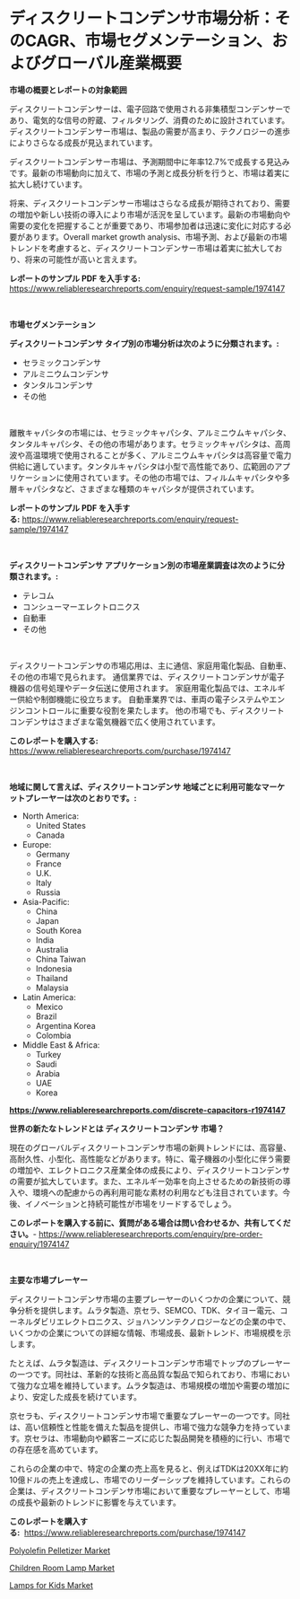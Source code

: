 <p><h1>ディスクリートコンデンサ市場分析：そのCAGR、市場セグメンテーション、およびグローバル産業概要</h1></p><p><strong>市場の概要とレポートの対象範囲</strong></p>
<p><p>ディスクリートコンデンサーは、電子回路で使用される非集積型コンデンサーであり、電気的な信号の貯蔵、フィルタリング、消費のために設計されています。ディスクリートコンデンサー市場は、製品の需要が高まり、テクノロジーの進歩によりさらなる成長が見込まれています。 </p><p>ディスクリートコンデンサー市場は、予測期間中に年率12.7%で成長する見込みです。最新の市場動向に加えて、市場の予測と成長分析を行うと、市場は着実に拡大し続けています。 </p><p>将来、ディスクリートコンデンサー市場はさらなる成長が期待されており、需要の増加や新しい技術の導入により市場が活況を呈しています。最新の市場動向や需要の変化を把握することが重要であり、市場参加者は迅速に変化に対応する必要があります。Overall market growth analysis、市場予測、および最新の市場トレンドを考慮すると、ディスクリートコンデンサー市場は着実に拡大しており、将来の可能性が高いと言えます。</p></p>
<p><strong>レポートのサンプル PDF を入手する:</strong> <a href="https://www.reliableresearchreports.com/enquiry/request-sample/1974147">https://www.reliableresearchreports.com/enquiry/request-sample/1974147</a></p>
<p>&nbsp;</p>
<p><strong>市場セグメンテーション</strong></p>
<p><strong>ディスクリートコンデンサ タイプ別の市場分析は次のように分類されます。:</strong></p>
<p><ul><li>セラミックコンデンサ</li><li>アルミニウムコンデンサ</li><li>タンタルコンデンサ</li><li>その他</li></ul></p>
<p>&nbsp;</p>
<p><p>離散キャパシタの市場には、セラミックキャパシタ、アルミニウムキャパシタ、タンタルキャパシタ、その他の市場があります。セラミックキャパシタは、高周波や高温環境で使用されることが多く、アルミニウムキャパシタは高容量で電力供給に適しています。タンタルキャパシタは小型で高性能であり、広範囲のアプリケーションに使用されています。その他の市場では、フィルムキャパシタや多層キャパシタなど、さまざまな種類のキャパシタが提供されています。</p></p>
<p><strong>レポートのサンプル PDF を入手する:</strong>&nbsp;<a href="https://www.reliableresearchreports.com/enquiry/request-sample/1974147">https://www.reliableresearchreports.com/enquiry/request-sample/1974147</a></p>
<p>&nbsp;</p>
<p><strong> ディスクリートコンデンサ アプリケーション別の市場産業調査は次のように分類されます。:</strong></p>
<p><ul><li>テレコム</li><li>コンシューマーエレクトロニクス</li><li>自動車</li><li>その他</li></ul></p>
<p>&nbsp;</p>
<p><p>ディスクリートコンデンサの市場応用は、主に通信、家庭用電化製品、自動車、その他の市場で見られます。 通信業界では、ディスクリートコンデンサが電子機器の信号処理やデータ伝送に使用されます。 家庭用電化製品では、エネルギー供給や制御機能に役立ちます。 自動車業界では、車両の電子システムやエンジンコントロールに重要な役割を果たします。 他の市場でも、ディスクリートコンデンサはさまざまな電気機器で広く使用されています。</p></p>
<p><strong>このレポートを購入する:</strong>&nbsp; <a href="https://www.reliableresearchreports.com/purchase/1974147">https://www.reliableresearchreports.com/purchase/1974147</a></p>
<p>&nbsp;</p>
<p><strong>地域に関して言えば、ディスクリートコンデンサ 地域ごとに利用可能なマーケットプレーヤーは次のとおりです。:</strong></p>
<p><ul>
    <li>
        North America:
        <ul>
            <li>United States</li>
            <li>Canada</li>
        </ul>
    </li>
    <li>
        Europe:
        <ul>
            <li>Germany</li>
            <li>France</li>
            <li>U.K.</li>
            <li>Italy</li>
            <li>Russia</li>
        </ul>
    </li>
    <li>
        Asia-Pacific:
        <ul>
            <li>China</li>
            <li>Japan</li>
            <li>South Korea</li>
            <li>India</li>
            <li>Australia</li>
            <li>China Taiwan</li>
            <li>Indonesia</li>
            <li>Thailand</li>
            <li>Malaysia</li>
        </ul>
    </li>
    <li>
        Latin America:
        <ul>
            <li>Mexico</li>
            <li>Brazil</li>
            <li>Argentina Korea</li>
            <li>Colombia</li>
        </ul>
    </li>
    <li>
        Middle East & Africa:
        <ul>
            <li>Turkey</li>
            <li>Saudi</li>
            <li>Arabia</li>
            <li>UAE</li>
            <li>Korea</li>
        </ul>
    </li>
    </ul></p>
<p><strong><a href="https://www.reliableresearchreports.com/discrete-capacitors-r1974147">https://www.reliableresearchreports.com/discrete-capacitors-r1974147</a></strong>&nbsp;</p>
<p><strong>世界の新たなトレンドとは ディスクリートコンデンサ 市場？</strong></p>
<p><p>現在のグローバルディスクリートコンデンサ市場の新興トレンドには、高容量、高耐久性、小型化、高性能などがあります。特に、電子機器の小型化に伴う需要の増加や、エレクトロニクス産業全体の成長により、ディスクリートコンデンサの需要が拡大しています。また、エネルギー効率を向上させるための新技術の導入や、環境への配慮からの再利用可能な素材の利用なども注目されています。今後、イノベーションと持続可能性が市場をリードするでしょう。</p></p>
<p><strong>このレポートを購入する前に、質問がある場合は問い合わせるか、共有してください。</strong>- <a href="https://www.reliableresearchreports.com/enquiry/pre-order-enquiry/1974147">https://www.reliableresearchreports.com/enquiry/pre-order-enquiry/1974147</a></p>
<p>&nbsp;</p>
<p><strong>主要な市場プレーヤー</strong></p>
<p><p>ディスクリートコンデンサ市場の主要プレーヤーのいくつかの企業について、競争分析を提供します。ムラタ製造、京セラ、SEMCO、TDK、タイヨー電元、コーネルダビリエレクトロニクス、ジョハンソンテクノロジーなどの企業の中で、いくつかの企業についての詳細な情報、市場成長、最新トレンド、市場規模を示します。</p><p>たとえば、ムラタ製造は、ディスクリートコンデンサ市場でトップのプレーヤーの一つです。同社は、革新的な技術と高品質な製品で知られており、市場において強力な立場を維持しています。ムラタ製造は、市場規模の増加や需要の増加により、安定した成長を続けています。</p><p>京セラも、ディスクリートコンデンサ市場で重要なプレーヤーの一つです。同社は、高い信頼性と性能を備えた製品を提供し、市場で強力な競争力を持っています。京セラは、市場動向や顧客ニーズに応じた製品開発を積極的に行い、市場での存在感を高めています。</p><p>これらの企業の中で、特定の企業の売上高を見ると、例えばTDKは20XX年に約10億ドルの売上を達成し、市場でのリーダーシップを維持しています。これらの企業は、ディスクリートコンデンサ市場において重要なプレーヤーとして、市場の成長や最新のトレンドに影響を与えています。</p></p>
<p><strong>このレポートを購入する:</strong>&nbsp;&nbsp;<a href="https://www.reliableresearchreports.com/purchase/1974147">https://www.reliableresearchreports.com/purchase/1974147</a></p>
<p><p><a href="https://www.linkedin.com/pulse/polyolefin-pelletizer-market-size-trends-growth-outlook-forecasted-pmqxc?trackingId=KXjXBWz%2BoG5OtrPTxgWrnw%3D%3D">Polyolefin Pelletizer Market</a></p><p><a href="https://funky-papaya-cf4.notion.site/Children-Room-Lamp-Market-Share-Evolution-and-Market-Growth-Trends-2024-2031-03c81198dbcc432bad975c14aabec513">Children Room Lamp Market</a></p><p><a href="https://confirmed-shield-e13.notion.site/Lamps-for-Kids-Market-Insight-Market-Trends-Growth-Forecasted-from-2024-TO-2031-039f7c724ac440b99f9c36d774191f82">Lamps for Kids Market</a></p></p>